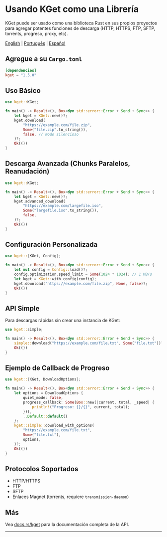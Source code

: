 # Usando KGet como una Librería

KGet puede ser usado como una biblioteca Rust en sus propios proyectos para agregar potentes funciones de descarga (HTTP, HTTPS, FTP, SFTP, torrents, progreso, proxy, etc).

[English](../LIB.md) | [Português](translations/LIB.pt-BR.md) | [Español](translations/LIB.es.md)

## Agregue a su `Cargo.toml`

```toml
[dependencies]
kget = "1.5.0"
```

## Uso Básico

```rust
use kget::KGet;

fn main() -> Result<(), Box<dyn std::error::Error + Send + Sync>> {
    let kget = KGet::new()?;
    kget.download(
        "https://example.com/file.zip",
        Some("file.zip".to_string()),
        false, // modo silencioso
    )?;
    Ok(())
}
```

## Descarga Avanzada (Chunks Paralelos, Reanudación)

```rust
use kget::KGet;

fn main() -> Result<(), Box<dyn std::error::Error + Send + Sync>> {
    let kget = KGet::new()?;
    kget.advanced_download(
        "https://example.com/largefile.iso",
        Some("largefile.iso".to_string()),
        false,
    )?;
    Ok(())
}
```

## Configuración Personalizada

```rust
use kget::{KGet, Config};

fn main() -> Result<(), Box<dyn std::error::Error + Send + Sync>> {
    let mut config = Config::load()?;
    config.optimization.speed_limit = Some(1024 * 1024); // 1 MB/s
    let kget = KGet::with_config(config);
    kget.download("https://example.com/file.zip", None, false)?;
    Ok(())
}
```

## API Simple

Para descargas rápidas sin crear una instancia de KGet:

```rust
use kget::simple;

fn main() -> Result<(), Box<dyn std::error::Error + Send + Sync>> {
    simple::download("https://example.com/file.txt", Some("file.txt"))?;
    Ok(())
}
```

## Ejemplo de Callback de Progreso

```rust
use kget::{KGet, DownloadOptions};

fn main() -> Result<(), Box<dyn std::error::Error + Send + Sync>> {
    let options = DownloadOptions {
        quiet_mode: false,
        progress_callback: Some(Box::new(|current, total, _speed| {
            println!("Progreso: {}/{}", current, total);
        })),
        ..Default::default()
    };
    kget::simple::download_with_options(
        "https://example.com/file.txt",
        Some("file.txt"),
        options,
    )?;
    Ok(())
}
```

## Protocolos Soportados

- HTTP/HTTPS
- FTP
- SFTP
- Enlaces Magnet (torrents, requiere `transmission-daemon`)

## Más

Vea [docs.rs/kget](https://docs.rs/kget) para la documentación completa de la API.

---